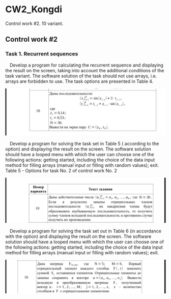 # CW2_Kongdi

Control work #2. 10 variant.

<h2>Control work #2</h2>
<h3>Task 1. Recurrent sequences</h3>
<p>&emsp;Develop a program for calculating the recurrent sequence
and displaying the result on the screen, taking into account the additional conditions
of the task variant. The software solution of the task should not use
arrays, i.e. arrays are forbidden to use. The task options
are presented in Table 4.</p>
<img src="Pics/KA_CW2_task1_10var.jpg">
<p>&emsp;Develop a program for solving the task set in Table 5 (
according to the option) and displaying the result on the screen. The software
solution should have a looped menu with which the user
can choose one of the following actions: getting started, including
the choice of the data input method for filling arrays (manual input or
filling with random values); exit.
Table 5 - Options for task No. 2 of control work No. 2</p>
<img src="Pics/KA_CW2_task2_10var.jpg">
<p>&emsp;Develop a program for solving the task set out in Table 6 (in
accordance with the option) and displaying the result on the screen. The software
solution should have a looped menu with which the user
can choose one of the following actions: getting started, including
the choice of the data input method for filling arrays (manual input or
filling with random values); exit.</p>
<img src="Pics/KA_CW2_task3_10var.jpg">
